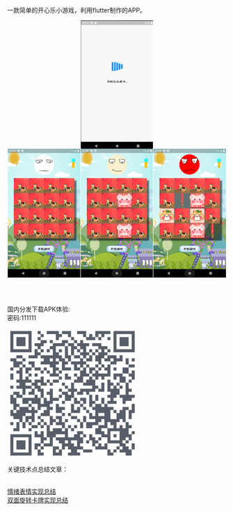 一款简单的开心乐小游戏，利用flutter制作的APP。<br>
<div style="display:flex; justify-content: space-evenly;">
<img src="https://github.com/tec8297729/hh_game/blob/master/demo/hhgame_demo.gif?raw=true" width="33%">
</div>

<div style="display:flex; justify-content: space-evenly;">
<img src="https://github.com/tec8297729/hh_game/blob/master/demo/1.png?raw=true" width="33%">
<img src="https://github.com/tec8297729/hh_game/blob/master/demo/2.png?raw=true" width="33%">
<img src="https://github.com/tec8297729/hh_game/blob/master/demo/3.png?raw=true" width="33%">
</div>

<br><br>

国内分发下载APK体验: <br>
密码:111111 <br>
<div style="display:flex;">
<img src="https://github.com/tec8297729/hh_game/blob/master/demo/QRCode_258.png?raw=true" width="300px" height="300px">
</div>


关键技术点总结文章：<br><br>

<div><a href="//www.jonhuu.com/sample-post/1744.html" target="_blank">情绪表情实现总结</a></div>

<div><a href="//www.jonhuu.com/sample-post/1706.html" target="_blank">双面旋转卡牌实现总结</a>
</div>

